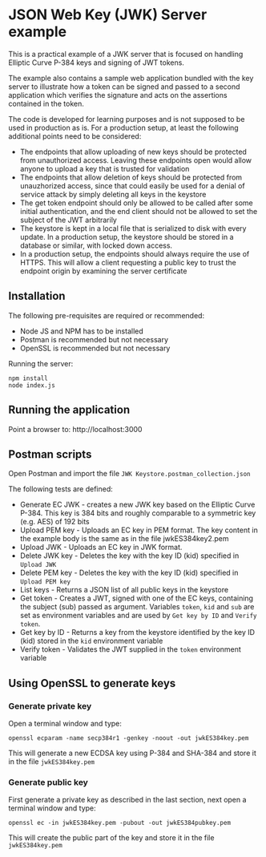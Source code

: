 # JSON Web Key (JWK) Server example

This is a practical example of a JWK server that is focused on handling Elliptic Curve P-384 keys and signing of JWT tokens.

The example also contains a sample web application bundled with the key server to illustrate how a token can be signed and passed to a second application which verifies the signature and acts on the assertions contained in the token.

The code is developed for learning purposes and is not supposed to be used in production as is. For a production setup, at least the following additional points need to be considered:

* The endpoints that allow uploading of new keys should be protected from unauthorized access. Leaving these endpoints open would allow anyone to upload a key that is trusted for validation
* The endpoints that allow deletion of keys should be protected from unauzhorized access, since that could easily be used for a denial of service attack by simply deleting all keys in the keystore
* The get token endpoint should only be allowed to be called after some initial authentication, and the end client should not be allowed to set the subject of the JWT arbitrarily
* The keystore is kept in a local file that is serialized to disk with every update. In a production setup, the keystore should be stored in a database or similar, with locked down access.
* In a production setup, the endpoints should always require the use of HTTPS. This will allow a client requesting a public key to trust the endpoint origin by examining the server certificate

## Installation

The following pre-requisites are required or recommended:

* Node JS and NPM has to be installed
* Postman is recommended but not necessary
* OpenSSL is recommended but not necessary
  
Running the server:

```
npm install
node index.js
```

## Running the application

Point a browser to: http://localhost:3000

## Postman scripts

Open Postman and import the file ``JWK Keystore.postman_collection.json``

The following tests are defined:

* Generate EC JWK - creates a new JWK key based on the Elliptic Curve P-384. This key is 384 bits and roughly comparable to a symmetric key (e.g. AES) of 192 bits
* Upload PEM key - Uploads an EC key in PEM format. The key content in the example body is the same as in the file jwkES384key2.pem
* Upload JWK - Uploads an EC key in JWK format.
* Delete JWK key - Deletes the key with the key ID (kid) specified in ``Upload JWK``
* Delete PEM key - Deletes the key with the key ID (kid) specified in ``Upload PEM key``
* List keys - Returns a JSON list of all public keys in the keystore
* Get token - Creates a JWT, signed with one of the EC keys, containing the subject (sub) passed as argument. Variables ``token``, ``kid`` and ``sub`` are set as environment variables and are used by ``Get key by ID`` and ``Verify token``.
* Get key by ID - Returns a key from the keystore identified by the key ID (kid) stored in the ``kid`` environment variable
* Verify token - Validates the JWT supplied in the ``token`` environment variable

## Using OpenSSL to generate keys

### Generate private key

Open a terminal window and type:

``openssl ecparam -name secp384r1 -genkey -noout -out jwkES384key.pem``

This will generate a new ECDSA key using P-384 and SHA-384 and store it in the file ``jwkES384key.pem``

### Generate public key

First generate a private key as described in the last section, next open a terminal window and type:

``openssl ec -in jwkES384key.pem -pubout -out jwkES384pubkey.pem``

This will create the public part of the key and store it in the file ``jwkES384key.pem``
